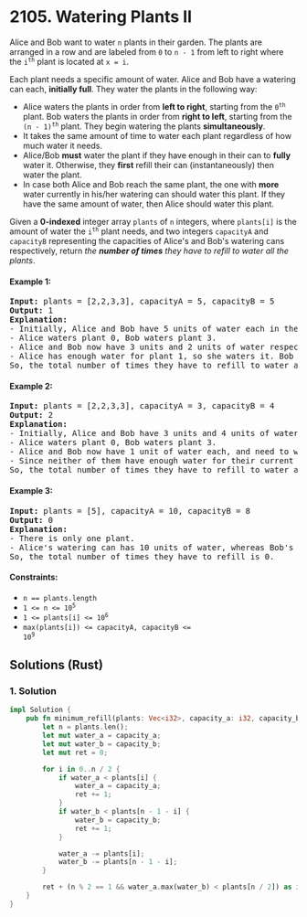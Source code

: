 # 2105. Watering Plants II
Alice and Bob want to water `n` plants in their garden. The plants are arranged in a row and are labeled from `0` to `n - 1` from left to right where the <code>i<sup>th</sup></code> plant is located at `x = i`.

Each plant needs a specific amount of water. Alice and Bob have a watering can each, **initially full**. They water the plants in the following way:

* Alice waters the plants in order from **left to right**, starting from the <code>0<sup>th</sup></code> plant. Bob waters the plants in order from **right to left**, starting from the <code>(n - 1)<sup>th</sup></code> plant. They begin watering the plants **simultaneously**.
* It takes the same amount of time to water each plant regardless of how much water it needs.
* Alice/Bob **must** water the plant if they have enough in their can to **fully** water it. Otherwise, they **first** refill their can (instantaneously) then water the plant.
* In case both Alice and Bob reach the same plant, the one with **more** water currently in his/her watering can should water this plant. If they have the same amount of water, then Alice should water this plant.

Given a **0-indexed** integer array `plants` of `n` integers, where `plants[i]` is the amount of water the <code>i<sup>th</sup></code> plant needs, and two integers `capacityA` and `capacityB` representing the capacities of Alice's and Bob's watering cans respectively, return *the **number of times** they have to refill to water all the plants*.

#### Example 1:
<pre>
<strong>Input:</strong> plants = [2,2,3,3], capacityA = 5, capacityB = 5
<strong>Output:</strong> 1
<strong>Explanation:</strong>
- Initially, Alice and Bob have 5 units of water each in their watering cans.
- Alice waters plant 0, Bob waters plant 3.
- Alice and Bob now have 3 units and 2 units of water respectively.
- Alice has enough water for plant 1, so she waters it. Bob does not have enough water for plant 2, so he refills his can then waters it.
So, the total number of times they have to refill to water all the plants is 0 + 0 + 1 + 0 = 1.
</pre>

#### Example 2:
<pre>
<strong>Input:</strong> plants = [2,2,3,3], capacityA = 3, capacityB = 4
<strong>Output:</strong> 2
<strong>Explanation:</strong>
- Initially, Alice and Bob have 3 units and 4 units of water in their watering cans respectively.
- Alice waters plant 0, Bob waters plant 3.
- Alice and Bob now have 1 unit of water each, and need to water plants 1 and 2 respectively.
- Since neither of them have enough water for their current plants, they refill their cans and then water the plants.
So, the total number of times they have to refill to water all the plants is 0 + 1 + 1 + 0 = 2.
</pre>

#### Example 3:
<pre>
<strong>Input:</strong> plants = [5], capacityA = 10, capacityB = 8
<strong>Output:</strong> 0
<strong>Explanation:</strong>
- There is only one plant.
- Alice's watering can has 10 units of water, whereas Bob's can has 8 units. Since Alice has more water in her can, she waters this plant.
So, the total number of times they have to refill is 0.
</pre>

#### Constraints:
* `n == plants.length`
* <code>1 <= n <= 10<sup>5</sup></code>
* <code>1 <= plants[i] <= 10<sup>6</sup></code>
* <code>max(plants[i]) <= capacityA, capacityB <= 10<sup>9</sup></code>

## Solutions (Rust)

### 1. Solution
```Rust
impl Solution {
    pub fn minimum_refill(plants: Vec<i32>, capacity_a: i32, capacity_b: i32) -> i32 {
        let n = plants.len();
        let mut water_a = capacity_a;
        let mut water_b = capacity_b;
        let mut ret = 0;

        for i in 0..n / 2 {
            if water_a < plants[i] {
                water_a = capacity_a;
                ret += 1;
            }
            if water_b < plants[n - 1 - i] {
                water_b = capacity_b;
                ret += 1;
            }

            water_a -= plants[i];
            water_b -= plants[n - 1 - i];
        }

        ret + (n % 2 == 1 && water_a.max(water_b) < plants[n / 2]) as i32
    }
}
```
